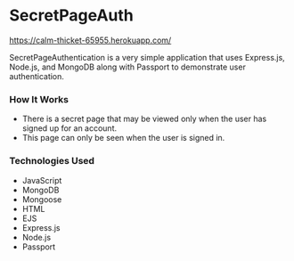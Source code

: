 # SecretPageAuth
https://calm-thicket-65955.herokuapp.com/

SecretPageAuthentication is a very simple application that uses Express.js, Node.js, and MongoDB along with Passport to demonstrate user authentication.

### How It Works
* There is a secret page that may be viewed only when the user has signed up for an account.
* This page can only be seen when the user is signed in.

### Technologies Used
* JavaScript
* MongoDB
* Mongoose
* HTML
* EJS
* Express.js
* Node.js
* Passport
